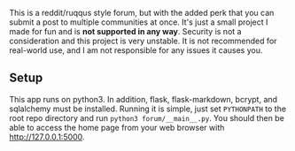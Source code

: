 This is a reddit/ruqqus style forum, but with the added perk that you can submit a post to multiple communities at once. It's just a small project I made for fun and is **not supported in any way**. Security is not a consideration and this project is very unstable. It is not recommended for real-world use, and I am not responsible for any issues it causes you.

## Setup

This app runs on python3. In addition, flask, flask-markdown, bcrypt, and sqlalchemy must be installed. Running it is simple, just set `PYTHONPATH` to the root repo directory and run `python3 forum/__main__.py`. You should then be able to access the home page from your web browser with http://127.0.0.1:5000.
